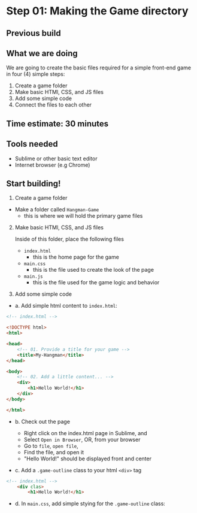 # Step 01: Making the Game directory

## Previous build

## What we are doing
We are going to create the basic files required for a simple front-end game in four (4) simple steps:

1. Create a game folder
2. Make basic HTMl, CSS, and JS files
3. Add some simple code
4. Connect the files to each other

## Time estimate:  30 minutes

## Tools needed
- Sublime or other basic text editor
- Internet browser (e.g Chrome)

## Start building!

1. Create a game folder
- Make a folder called `Hangman-Game`
	- this is where we will hold the primary game files


2. Make basic HTMl, CSS, and JS files
	
	Inside of this folder, place the following files
	- `index.html`
		- this is the home page for the game
	- `main.css`
		- this is the file used to create the look of the page
	- `main.js`
		- this is the file used for the game logic and behavior

3. Add some simple code
- a. Add simple html content to `index.html`:

```html
<!-- index.html -->

<!DOCTYPE html>
<html>

<head>
	<!-- 01. Provide a title for your game -->
	<title>My-Hangman</title>
</head>

<body>
	<!-- 02. Add a little content... -->
	<div>
		<h1>Hello World!</h1>
	</div>
</body>

</html>
```
- b. Check out the page
	- Right click on the index.html page in Sublime, and 
	- Select `Open in Browser`, OR, from your browser
	- Go to `file`, `open file`, 
	- Find the file, and open it
	- "Hello World!" should be displayed front and center

- c. Add a `.game-outline` class to your html `<div>` tag

```html
<!-- index.html -->
	<div clas>
		<h1>Hello World!</h1>
```
- d. In `main.css`, add simple stying for the `.game-outline` class:


```css

```
